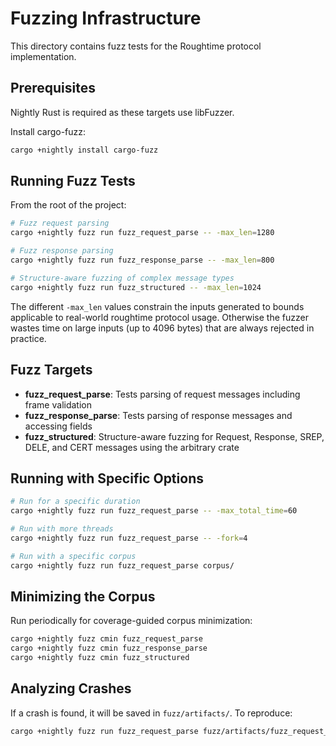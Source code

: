 # Fuzzing Infrastructure

This directory contains fuzz tests for the Roughtime protocol implementation.

## Prerequisites

Nightly Rust is required as these targets use libFuzzer.

Install cargo-fuzz:
```bash
cargo +nightly install cargo-fuzz
```

## Running Fuzz Tests

From the root of the project:

```bash
# Fuzz request parsing
cargo +nightly fuzz run fuzz_request_parse -- -max_len=1280

# Fuzz response parsing
cargo +nightly fuzz run fuzz_response_parse -- -max_len=800

# Structure-aware fuzzing of complex message types
cargo +nightly fuzz run fuzz_structured -- -max_len=1024
```

The different `-max_len` values constrain the inputs generated to bounds applicable to real-world roughtime protocol
usage. Otherwise the fuzzer wastes time on large inputs (up to 4096 bytes) that are always rejected in practice.

## Fuzz Targets

- **fuzz_request_parse**: Tests parsing of request messages including frame validation
- **fuzz_response_parse**: Tests parsing of response messages and accessing fields
- **fuzz_structured**: Structure-aware fuzzing for Request, Response, SREP, DELE, and CERT messages using the arbitrary crate

## Running with Specific Options

```bash
# Run for a specific duration
cargo +nightly fuzz run fuzz_request_parse -- -max_total_time=60

# Run with more threads
cargo +nightly fuzz run fuzz_request_parse -- -fork=4

# Run with a specific corpus
cargo +nightly fuzz run fuzz_request_parse corpus/
```

## Minimizing the Corpus

Run periodically for coverage-guided corpus minimization:

```bash
cargo +nightly fuzz cmin fuzz_request_parse
cargo +nightly fuzz cmin fuzz_response_parse
cargo +nightly fuzz cmin fuzz_structured
```

## Analyzing Crashes

If a crash is found, it will be saved in `fuzz/artifacts/`. To reproduce:

```bash
cargo +nightly fuzz run fuzz_request_parse fuzz/artifacts/fuzz_request_parse/crash-*
```
